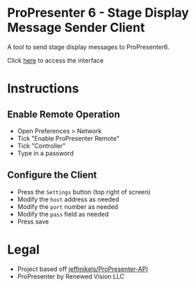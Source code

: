# ProPresenter 6 - Stage Display Message Sender Client
A tool to send stage display messages to ProPresenter6.  

Click [here](http://featherbear.au.eu.org/pp6sdm/) to access the interface

<!--Not using this version because GitHub Pages enforces HTTPS, which means that we can't connect to the insecure WebSocket server that ProPresenter 6 serves-->
<!--Click [here](https://featherbear.github.io/propresenter-stagemessages) to access the interface-->

# Instructions
## Enable Remote Operation
* Open Preferences > Network
* Tick "Enable ProPresenter Remote"
* Tick "Controller"
* Type in a password

## Configure the Client
* Press the `Settings` button (top right of screen)
* Modify the `host` address as needed
* Modify the `port` number as needed
* Modify the `pass` field as needed
* Press save

# Legal
* Project based off [jeffmikels/ProPresenter-API](https://github.com/jeffmikels/ProPresenter-API/)
* ProPresenter by Renewed Vision LLC

